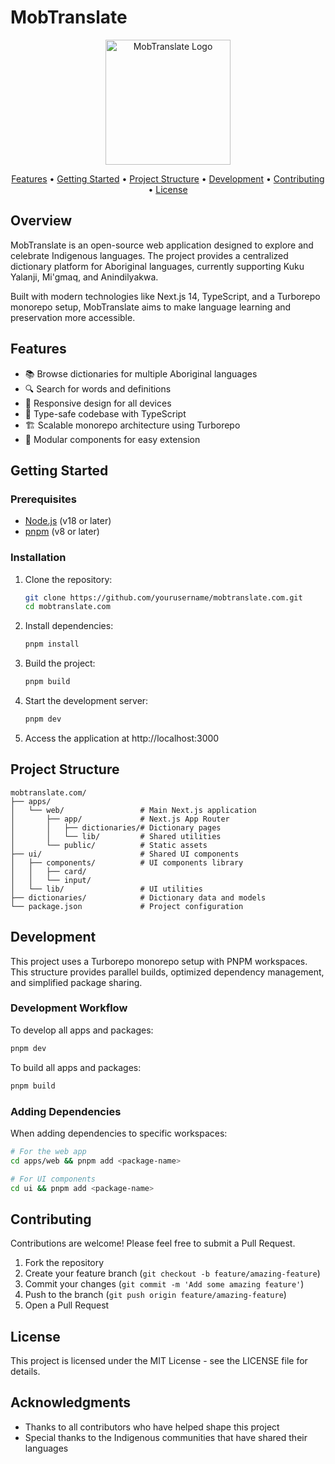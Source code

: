 # MobTranslate

<p align="center">
  <img src="https://via.placeholder.com/200x200.png?text=MobTranslate" alt="MobTranslate Logo" width="200" height="200" />
</p>

<p align="center">
  <a href="#features">Features</a> •
  <a href="#getting-started">Getting Started</a> •
  <a href="#project-structure">Project Structure</a> •
  <a href="#development">Development</a> •
  <a href="#contributing">Contributing</a> •
  <a href="#license">License</a>
</p>

## Overview

MobTranslate is an open-source web application designed to explore and celebrate Indigenous languages. The project provides a centralized dictionary platform for Aboriginal languages, currently supporting Kuku Yalanji, Mi'gmaq, and Anindilyakwa.

Built with modern technologies like Next.js 14, TypeScript, and a Turborepo monorepo setup, MobTranslate aims to make language learning and preservation more accessible.

## Features

- 📚 Browse dictionaries for multiple Aboriginal languages
- 🔍 Search for words and definitions 
- 📱 Responsive design for all devices
- 🧰 Type-safe codebase with TypeScript
- 🏗️ Scalable monorepo architecture using Turborepo
- 🧩 Modular components for easy extension

## Getting Started

### Prerequisites

- [Node.js](https://nodejs.org/en/) (v18 or later)
- [pnpm](https://pnpm.io/) (v8 or later)

### Installation

1. Clone the repository:
   ```bash
   git clone https://github.com/yourusername/mobtranslate.com.git
   cd mobtranslate.com
   ```

2. Install dependencies:
   ```bash
   pnpm install
   ```

3. Build the project:
   ```bash
   pnpm build
   ```

4. Start the development server:
   ```bash
   pnpm dev
   ```

5. Access the application at http://localhost:3000

## Project Structure

```
mobtranslate.com/
├── apps/
│   └── web/                 # Main Next.js application
│       ├── app/             # Next.js App Router
│       │   ├── dictionaries/# Dictionary pages
│       │   └── lib/         # Shared utilities
│       └── public/          # Static assets
├── ui/                      # Shared UI components
│   ├── components/          # UI components library
│   │   ├── card/           
│   │   └── input/          
│   └── lib/                 # UI utilities
├── dictionaries/            # Dictionary data and models
└── package.json             # Project configuration
```

## Development

This project uses a Turborepo monorepo setup with PNPM workspaces. This structure provides parallel builds, optimized dependency management, and simplified package sharing.

### Development Workflow

To develop all apps and packages:

```bash
pnpm dev
```

To build all apps and packages:

```bash
pnpm build
```

### Adding Dependencies

When adding dependencies to specific workspaces:

```bash
# For the web app
cd apps/web && pnpm add <package-name>

# For UI components
cd ui && pnpm add <package-name>
```

## Contributing

Contributions are welcome! Please feel free to submit a Pull Request.

1. Fork the repository
2. Create your feature branch (`git checkout -b feature/amazing-feature`)
3. Commit your changes (`git commit -m 'Add some amazing feature'`)
4. Push to the branch (`git push origin feature/amazing-feature`)
5. Open a Pull Request

## License

This project is licensed under the MIT License - see the LICENSE file for details.

## Acknowledgments

- Thanks to all contributors who have helped shape this project
- Special thanks to the Indigenous communities that have shared their languages

